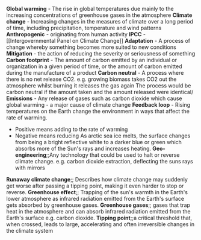 **Global warming** - The rise in global temperatures due mainly to the increasing concentrations of greenhouse gases in the atmosphere
**Climate change** - Increasing changes in the measures of climate over a long period of time, including precipitation, temperature and wind patterns
**Anthropogenic** - originating from human activity
**IPCC** - [[Intergovernmental Panel on Climate Change]]
**Adaptation** - A process of change whereby something becomes more suited to new conditions
**Mitigation** - the action of reducing the severity or seriousness of something
**Carbon footprint** - The amount of carbon emitted by an individual or organization in a given period of time, or the amount of carbon emitted during the manufacture of a product
**Carbon neutral** - A process where there is no net release CO2. e.g. growing biomass takes CO2 out the atmosphere whilst burning it releases the gas again
The process would be carbon neutral if the amount taken and the amount released were identical/
**Emissions** - Any release of gases such as carbon dioxide which cause global warming - a major cause of climate change
**Feedback loop** - Rising temperatures on the Earth change the environment in ways that affect the rate of warming.
- Positive means adding to the rate of warming
- Negative means reducing
As arctic sea ice melts, the surface changes from being a bright reflective white to a darker blue or green which absorbs more of the Sun's rays and increases heating.
**Geo-engineering**;;Any technology that could be used to halt or reverse climate change. e.g. carbon dioxide extraction, deflecting the suns rays with mirrors
<!--SR:!2024-04-20,3,250-->
**Runaway climate change**;; Describes how climate change may suddenly get worse after passing a tipping point, making it even harder to stop or reverse.
**Greenhouse effect**;; Trapping of the sun's warmth in the Earth's lower atmosphere as infrared radiation emitted from the Earth's surface gets absorbed by greenhouse gases.
**Greenhouse gases**;; gases that trap heat in the atmosphere and can absorb infrared radiation emitted from the Earth's surface e.g. carbon dioxide.
**Tipping point**;;a critical threshold that, when crossed, leads to large, accelerating and often irreversible changes in the climate system